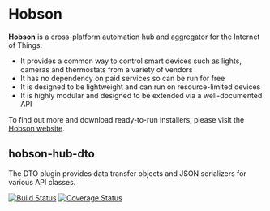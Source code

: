 # Hobson

**Hobson** is a cross-platform automation hub and aggregator for the Internet of Things.

* It provides a common way to control smart devices such as lights, cameras and thermostats from a variety of vendors
* It has no dependency on paid services so can be run for free
* It is designed to be lightweight and can run on resource-limited devices
* It is highly modular and designed to be extended via a well-documented API 

To find out more and download ready-to-run installers, please visit the 
[Hobson website](http://www.hobson-automation.com).

## hobson-hub-dto

The DTO plugin provides data transfer objects and JSON serializers for various API classes.

[![Build Status](https://api.travis-ci.org/whizzosoftware/hobson-hub-dto.png)](https://api.travis-ci.org/whizzosoftware/hobson-hub-dto.png)
[![Coverage Status](https://coveralls.io/repos/whizzosoftware/hobson-hub-dto/badge.svg?branch=master)](https://coveralls.io/r/whizzosoftware/hobson-hub-dto?branch=master)